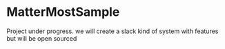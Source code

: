 # MatterMostSample

Project under progress. 
we will create a slack kind of system with features but will be open sourced
